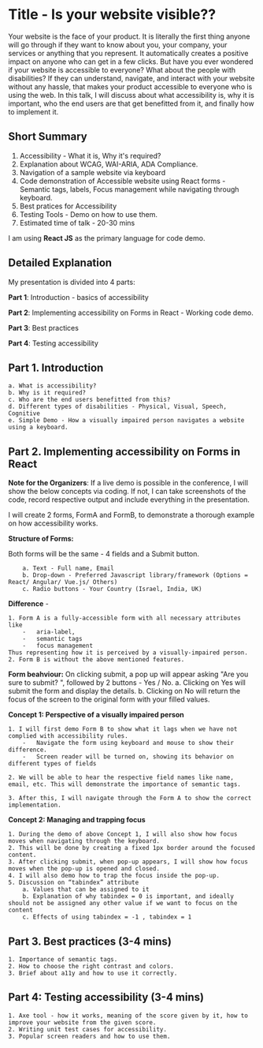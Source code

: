 # Title - Is your website visible??
Your website is the face of your product. It is literally the first thing anyone will go through if they want to know about you, your company, your services or anything that you represent. It automatically creates a positive impact on anyone who can get in a few clicks. But have you ever wondered if your website is accessible to everyone? What about the people with disabilities? If they can understand, navigate, and interact with your website without any hassle, that makes your product accessible to everyone who is using the web. In this talk, I will discuss about what accessibility is, why it is important, who the end users are that get benefitted from it, and finally how to implement it.

## Short Summary

1. Accessibility - What it is, Why it's required?
2. Explanation about WCAG, WAI-ARIA, ADA Compliance.
3. Navigation of a sample website via keyboard
4. Code demonstration of Accessible website using React forms - Semantic tags, labels, Focus management while navigating through keyboard. 
5. Best pratices for Accessibility
6. Testing Tools - Demo on how to use them.
7. Estimated time of talk - 20-30 mins

I am using **React JS** as the primary language for code demo.


## Detailed Explanation

My presentation is divided into 4 parts:

**Part 1**: Introduction - basics of accessibility

**Part 2**: Implementing accessibility on Forms in React - Working code demo.

**Part 3**: Best practices

**Part 4**: Testing accessibility


## Part 1. Introduction
	a. What is accessibility? 
	b. Why is it required?
	c. Who are the end users benefitted from this?
	d. Different types of disabilities - Physical, Visual, Speech, Cognitive 
	e. Simple Demo - How a visually impaired person navigates a website using a keyboard.

## Part 2. Implementing accessibility on Forms in React

**Note for the Organizers**: If a live demo is possible in the conference, I will show the below concepts via coding.
If not, I can take screenshots of the code, record respective output and include everything in the presentation.

I will create 2 forms, FormA and FormB, to demonstrate a thorough example on how accessibility works.
	
**Structure of Forms:**

Both forms will be the same - 4 fields and a Submit button.

		a. Text - Full name, Email
		b. Drop-down - Preferred Javascript library/framework (Options = React/ Angular/ Vue.js/ Others)
		c. Radio buttons - Your Country (Israel, India, UK)

**Difference** - 

	1. Form A is a fully-accessible form with all necessary attributes like 
		-	aria-label, 
		-	semantic tags
		- 	focus management
	Thus representing how it is perceived by a visually-impaired person. 
	2. Form B is without the above mentioned features.

**Form beahviour:** On clicking submit, a pop up will appear asking "Are you sure to submit? ", followed by 2 buttons - Yes / No.
		a. Clicking on Yes will submit the form and display the details.
		b. Clicking on No will return the focus of the screen to the original form with your filled values. 


**Concept 1: Perspective of a visually impaired person**
	
	1. I will first demo Form B to show what it lags when we have not complied with accessibility rules.
		-	Navigate the form using keyboard and mouse to show their difference.
		-	Screen reader will be turned on, showing its behavior on different types of fields
	
	2. We will be able to hear the respective field names like name, email, etc. This will demonstrate the importance of semantic tags.
	
	3. After this, I will navigate through the Form A to show the correct implementation.
	
**Concept 2: Managing and trapping focus**

	1. During the demo of above Concept 1, I will also show how focus moves when navigating through the keyboard.
	2. This will be done by creating a fixed 1px border around the focused content.
	3. After clicking submit, when pop-up appears, I will show how focus moves when the pop-up is opened and closed. 
	4. I will also demo how to trap the focus inside the pop-up.
	5. Discussion on “tabindex” attribute
		a. Values that can be assigned to it
		b. Explanation of why tabindex = 0 is important, and ideally should not be assigned any other value if we want to focus on the content 
		c. Effects of using tabindex = -1 , tabindex = 1
		
## Part 3. Best practices (3-4 mins)
	1. Importance of semantic tags.
	2. How to choose the right contrast and colors.
	3. Brief about a11y and how to use it correctly.

## Part 4: Testing accessibility (3-4 mins)
	1. Axe tool - how it works, meaning of the score given by it, how to improve your website from the given score.
	2. Writing unit test cases for accessibility.
	3. Popular screen readers and how to use them.
